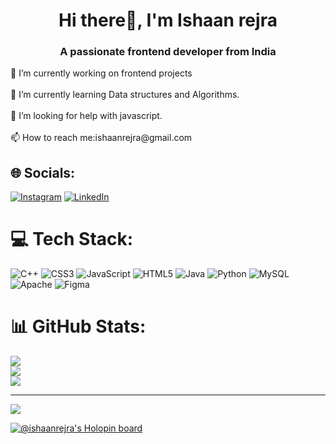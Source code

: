 <h1 align="center">Hi there👋, I'm Ishaan rejra</h1>
<h3 align="center">A passionate frontend developer from India</h3>
🔭 I’m currently working on frontend projects<br><br>🌱 I’m currently learning Data structures and Algorithms.<br><br>🤝 I’m looking for help with javascript.<br><br>📫 How to reach me:ishaanrejra@gmail.com


## 🌐 Socials:
[![Instagram](https://img.shields.io/badge/Instagram-%23E4405F.svg?logo=Instagram&logoColor=white)](https://instagram.com/@ishaanrejra) [![LinkedIn](https://img.shields.io/badge/LinkedIn-%230077B5.svg?logo=linkedin&logoColor=white)](https://linkedin.com/in/https://www.linkedin.com/in/ishaan-rejra/) 

# 💻 Tech Stack:
![C++](https://img.shields.io/badge/c++-%2300599C.svg?style=for-the-badge&logo=c%2B%2B&logoColor=white) ![CSS3](https://img.shields.io/badge/css3-%231572B6.svg?style=for-the-badge&logo=css3&logoColor=white) ![JavaScript](https://img.shields.io/badge/javascript-%23323330.svg?style=for-the-badge&logo=javascript&logoColor=%23F7DF1E) ![HTML5](https://img.shields.io/badge/html5-%23E34F26.svg?style=for-the-badge&logo=html5&logoColor=white) ![Java](https://img.shields.io/badge/java-%23ED8B00.svg?style=for-the-badge&logo=java&logoColor=white) ![Python](https://img.shields.io/badge/python-3670A0?style=for-the-badge&logo=python&logoColor=ffdd54) ![MySQL](https://img.shields.io/badge/mysql-%2300f.svg?style=for-the-badge&logo=mysql&logoColor=white) ![Apache](https://img.shields.io/badge/apache-%23D42029.svg?style=for-the-badge&logo=apache&logoColor=white) 	![Figma](https://img.shields.io/badge/figma-%23F24E1E.svg?style=for-the-badge&logo=figma&logoColor=white)
# 📊 GitHub Stats:
![](https://github-readme-stats.vercel.app/api?username=irejra09&theme=radical&hide_border=false&include_all_commits=false&count_private=false)<br/>
![](https://github-readme-streak-stats.herokuapp.com/?user=irejra09&theme=radical&hide_border=false)<br/>
![](https://github-readme-stats.vercel.app/api/top-langs/?username=irejra09&theme=radical&hide_border=false&include_all_commits=false&count_private=false&layout=compact)

---
[![](https://visitcount.itsvg.in/api?id=irejra09&icon=0&color=0)](https://visitcount.itsvg.in)

[![@ishaanrejra's Holopin board](https://holopin.me/ishaanrejra)](https://holopin.io/@ishaanrejra)

